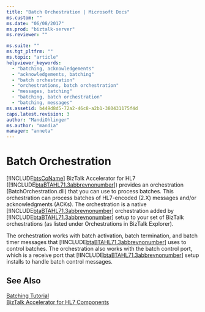 ```yaml
---
title: "Batch Orchestration | Microsoft Docs"
ms.custom: ""
ms.date: "06/08/2017"
ms.prod: "biztalk-server"
ms.reviewer: ""

ms.suite: ""
ms.tgt_pltfrm: ""
ms.topic: "article"
helpviewer_keywords: 
  - "batching, acknowledgements"
  - "acknowledgements, batching"
  - "batch orchestration"
  - "orchestrations, batch orchestration"
  - "messages, batching"
  - "batching, batch orchestration"
  - "batching, messages"
ms.assetid: b449d8d5-72a2-46c8-a2b1-380431175f4d
caps.latest.revision: 3
author: "MandiOhlinger"
ms.author: "mandia"
manager: "anneta"
---
```

# Batch Orchestration
[!INCLUDE[btsCoName](../../includes/btsconame-md.md)] BizTalk Accelerator for HL7 ([!INCLUDE[btaBTAHL71.3abbrevnonumber](../../includes/btabtahl71-3abbrevnonumber-md.md)]) provides an orchestration (BatchOrchestration.dll) that you can use to process batches. This orchestration can process batches of HL7-encoded (2.X) messages and/or acknowledgments (ACKs). The orchestration is a native [!INCLUDE[btaBTAHL71.3abbrevnonumber](../../includes/btabtahl71-3abbrevnonumber-md.md)] orchestration added by [!INCLUDE[btaBTAHL71.3abbrevnonumber](../../includes/btabtahl71-3abbrevnonumber-md.md)] setup to your set of BizTalk orchestrations (as listed under Orchestrations in BizTalk Explorer).  
  
 The orchestration works with batch activation, batch termination, and batch timer messages that [!INCLUDE[btaBTAHL71.3abbrevnonumber](../../includes/btabtahl71-3abbrevnonumber-md.md)] uses to control batches. The orchestration also works with the batch control port, which is a receive port that [!INCLUDE[btaBTAHL71.3abbrevnonumber](../../includes/btabtahl71-3abbrevnonumber-md.md)] setup installs to handle batch control messages.  
  
## See Also  
 [Batching Tutorial](../../adapters-and-accelerators/accelerator-hl7/batching-tutorial.md)   
 [BizTalk Accelerator for HL7 Components](../../adapters-and-accelerators/accelerator-hl7/biztalk-accelerator-for-hl7-components.md)